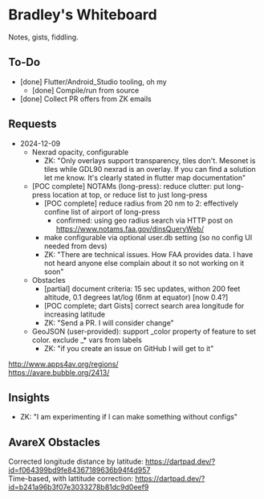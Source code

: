 # Bradley's Whiteboard
Notes, gists, fiddling.  

## To-Do
* [done] Flutter/Android_Studio tooling, oh my
    * [done] Compile/run from source
* [done] Collect PR offers from ZK emails

## Requests
* 2024-12-09
   * Nexrad opacity, configurable
      * ZK: "Only overlays support transparency, tiles don't. Mesonet is tiles while GDL90 nexrad is an overlay. If you can find a solution let me know. It's clearly stated in flutter map documentation"
   * [POC complete] NOTAMs (long-press): reduce clutter: put long-press location at top, or reduce list to just long-press
      * [POC complete] reduce radius from 20 nm to 2: effectively confine list of airport of long-press
         * confirmed: using geo radius search via HTTP post on https://www.notams.faa.gov/dinsQueryWeb/
      * make configurable via optional user.db setting (so no config UI needed from devs)
      * ZK: "There are technical issues. How FAA provides data. I have not heard anyone else complain about it so not working on it soon"
   * Obstacles
      * [partial] document criteria: 15 sec updates, withon 200 feet altitude, 0.1 degrees lat/log (6nm at equator) [now 0.4?]
      * [POC complete; dart Gists] correct search area longitude for increasing latitude
      * ZK: "Send a PR. I will consider change"
   * GeoJSON (user-provided): support _color property of feature to set color. exclude _* vars from labels
      * ZK: "if you create an issue on GitHub I will get to it"

http://www.apps4av.org/regions/  
https://avare.bubble.org/2413/  

## Insights
* ZK: "I am experimenting if I can make something without configs"

## AvareX Obstacles
Corrected longitude distance by latitude: https://dartpad.dev/?id=f064399bd9fe84367189636b94f4d957  
Time-based, with lattitude correction:    https://dartpad.dev/?id=b241a96b3f07e3033278b81dc9d0eef9
